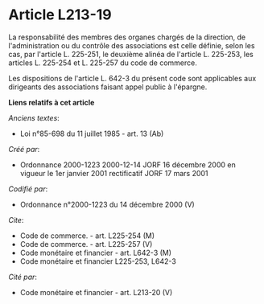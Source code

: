 # Article L213-19

La responsabilité des membres des organes chargés de la direction, de l'administration ou du contrôle des associations est
celle définie, selon les cas, par l'article L. 225-251, le deuxième alinéa de l'article L. 225-253, les articles L. 225-254
et L. 225-257 du code de commerce.

Les dispositions de l'article L. 642-3 du présent code sont applicables aux dirigeants des associations faisant appel public
à l'épargne.

**Liens relatifs à cet article**

_Anciens textes_:

  - Loi n°85-698 du 11 juillet 1985 - art. 13 (Ab)

_Créé par_:

  - Ordonnance 2000-1223 2000-12-14 JORF 16 décembre 2000 en vigueur le 1er janvier 2001 rectificatif JORF 17 mars 2001

_Codifié par_:

  - Ordonnance n°2000-1223 du 14 décembre 2000 (V)

_Cite_:

  - Code de commerce. - art. L225-254 (M)
  - Code de commerce. - art. L225-257 (V)
  - Code monétaire et financier - art. L642-3 (M)
  - Code monétaire et financier L225-253, L642-3

_Cité par_:

  - Code monétaire et financier - art. L213-20 (V)
